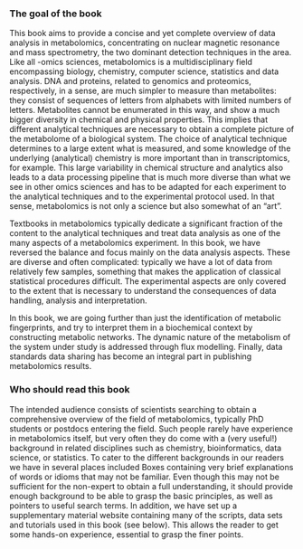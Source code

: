 ### The goal of the book

This book aims to provide a concise and yet complete overview of data analysis in metabolomics, concentrating on nuclear magnetic resonance and mass spectrometry, the two dominant detection techniques in the area. Like all -omics sciences, metabolomics is a multidisciplinary field encompassing biology, chemistry, computer science, statistics and data analysis. DNA and proteins, related to genomics and proteomics, respectively, in a sense, are much simpler to measure than metabolites: they consist of sequences of letters from alphabets with limited numbers of letters. Metabolites cannot be enumerated in this way, and show a much bigger diversity in chemical and physical properties. This implies that different analytical techniques are necessary to obtain a complete picture of the metabolome of a biological system. The choice of analytical technique determines to a large extent what is measured, and some knowledge of the underlying (analytical) chemistry is more important than in transcriptomics, for example. This large variability in chemical structure and analytics also leads to a data processing pipeline that is much more diverse than what we see in other omics sciences and has to be adapted for each experiment to the analytical techniques and to the experimental protocol used. In that sense, metabolomics is not only a science but also somewhat of an “art”. 

Textbooks in metabolomics typically dedicate a significant fraction of the content to the analytical techniques and treat data analysis as one of the many aspects of a metabolomics experiment. In this book, we have reversed the balance and focus mainly on the data analysis aspects. These are diverse and often complicated: typically we have a lot of data from relatively few samples, something that makes the application of classical statistical procedures difficult. The experimental aspects are only covered to the extent that is necessary to understand the consequences of data handling, analysis and interpretation. 

In this book, we are going further than just the identification of metabolic fingerprints, and try to interpret them in a biochemical context by constructing metabolic networks. The dynamic nature of the metabolism of the system under study is addressed through flux modelling. Finally, data standards data sharing has become an integral part in publishing metabolomics results.

### Who should read this book 
The intended audience consists of scientists searching to obtain a comprehensive overview of the field of metabolomics, typically PhD students or postdocs entering the field. Such people rarely have experience in metabolomics itself, but very often they do come with a (very useful!) background in related disciplines such as chemistry, bioinformatics, data science, or statistics. To cater to the different backgrounds in our readers we have in several places included Boxes containing very brief explanations of words or idioms that may not be familiar. Even though this may not be sufficient for the non-expert to obtain a full understanding, it should provide enough background to be able to grasp the basic principles, as well as pointers to useful search terms. In addition, we have set up a supplementary material website containing many of the scripts, data sets and tutorials used in this book (see below). This allows the reader to get some hands-on experience, essential to grasp the finer points.

